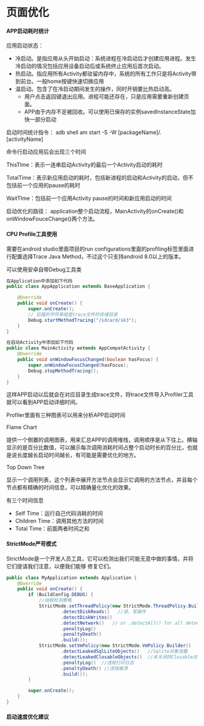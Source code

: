 # 页面优化

#### APP启动耗时统计

应用启动状态：

* 冷启动。是指应用从头开始启动：系统进程在冷启动后才创建应用进程。发生冷启动的情况包括应用设备启动后或系统终止应用后首次启动。
* 热启动。指应用所有Activity都驻留内存中，系统的所有工作只是将Activity带到前台。一般home按键快速切换应用
* 温启动。包含了在冷启动期间发生的操作，同时开销要比热启动高。
  * 用户点击返回键退出应用。进程可能还存在，只是应用需要重新创建页面。
  * APP由于内存不足被回收。可以使用已保存的实例savedInstanceState加快一部分启动



启动时间统计指令： adb shell am start -S -W  [packageName]/.[activityName]

命令行启动应用后会出现三个时间

ThisTIme：表示一连串启动Activity的最后一个Activity启动的耗时

TotalTime：表示新应用启动的耗时，包括新进程的启动和Activity的启动，但不包括前一个应用的pause的耗时

WaitTIme：包括前一个应用Activity pause的时间和新应用启动的时间



启动优化的路径： application整个启动流程，MainActivity的onCreate()和onWindowFouceChange()两个方法。



#### CPU Profile工具使用

需要在android studio里面项目的run configurations里面的profiling标签里面进行配置选择Trace Java Method，不过这个只支持android 8.0以上的版本。

可以使用安卓自带Debug工具类

```java
在Application中添加如下代码
public class AppApplication extends BaseApplication {

    @Override
    public void onCreate() {
        super.onCreate();
        // 后面的字符串就是trace文件的存储目录
        Debug.startMethodTracing("/sdcard/sk3");
    }
}

在启动Activity中添加如下代码
public class MainActivity extends AppCompatActivity {
    @Override
    public void onWindowFocusChanged(boolean hasFocus) {
        super.onWindowFocusChanged(hasFocus);
        Debug.stopMethodTracing();
    }
}
```

这样APP启动以后就会在对应目录生成trace文件，将trace文件导入Profiler工具就可以看到APP启动详细时间。

Profiler里面有三种图表可以用来分析APP启动时间

Flame Chart

提供一个倒置的调用图表，用来汇总APP的调用堆栈，调用顺序是从下往上。横轴显示的是百分比数值，可以展示每次调用消耗时间占整个启动时长的百分比，也就是说长度越长启动时间越长，有可能是需要优化的地方。

Top Down Tree

显示一个调用列表，这个列表中展开方法节点会显示它调用的方法节点，并且每个节点都有精确的时间信息，可以精确量化优化的效果。

有三个时间信息

* Self Time：运行自己代码消耗的时间
* Children Time：调用其他方法的时间
* Total Time：前面两者时间之和



#### StrictMode严苛模式

StrictMode是一个开发人员工具，它可以检测出我们可能无意中做的事情，并将它们提请我们注意，以便我们能够 修复它们。

````java
public class MyApplication extends Application {
    @Override
    public void onCreate() {
        if (BuildConfig.DEBUG) {
            //线程检测策略
            StrictMode.setThreadPolicy(new StrictMode.ThreadPolicy.Builder()
                    .detectDiskReads()   //读、写操作
                    .detectDiskWrites()
                    .detectNetwork()   // or .detectAll() for all detectable problems
                    .penaltyLog()
                    .penaltyDeath()
                    .build());
            StrictMode.setVmPolicy(new StrictMode.VmPolicy.Builder()
                    .detectLeakedSqlLiteObjects()   //Sqlite对象泄露
                    .detectLeakedClosableObjects()  //未关闭的Closable对象泄露
                    .penaltyLog()  //违规打印日志
                    .penaltyDeath() //违规崩溃
                    .build());
        }

        super.onCreate();
    }
}
````



#### 启动速度优化建议


